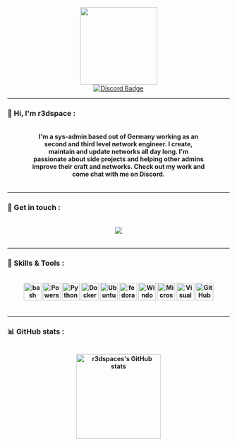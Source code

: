 <style>
  .tb {
    padding-top: 1.3em;
    padding-bottom: 1.3em;
  }
  .lr {
    padding-left: 4em;
    padding-right: 4em;
  }
</style>

<div id="header" align="center">
    <img src="https://i.imgur.com/rM8HIZo.png" width="175"/>
</div>
<div id="badges" align="center">
    <a href="https://discord.spicydragon.net">
        <img src="https://img.shields.io/discord/548582339090055180?color=ff3f4c&label=Discord&logo=discord&logoColor=white&style=for-the-badge" alt="Discord Badge"/>
    </a>
</div>

---

### 👋 Hi, I'm r3dspace :
<p class="tb lr" align="center"><b>I'm a sys-admin based out of Germany working as an second and third level network engineer. I create, maintain and update networks all day long. I'm passionate about side projects and helping other admins improve their craft and networks. Check out my work and come chat with me on Discord.<b/><p/>

---

### 🛒 Get in touch : 
<div class="tb" align="center">
    <img src="https://discord.c99.nl/widget/theme-4/259769264192356354.png">
</div>

---

### 🧰 Skills & Tools :
<div class="tb" align="center">
	<img height="40" src="https://user-images.githubusercontent.com/25181517/192158606-7c2ef6bd-6e04-47cf-b5bc-da2797cb5bda.png" alt="bash" title="bash" /></code>
	<img height="40" src="https://upload.wikimedia.org/wikipedia/commons/2/2f/PowerShell_5.0_icon.png" alt="Powershell" title="Powershell" /></code>
	<img height="40" src="https://user-images.githubusercontent.com/25181517/183423507-c056a6f9-1ba8-4312-a350-19bcbc5a8697.png" alt="Python" title="Python" /></code>
	<img height="40" src="https://www.docker.com/wp-content/uploads/2022/03/Moby-logo.png" alt="Docker" title="Docker" /></code>
	<img height="40" src="https://user-images.githubusercontent.com/25181517/186884153-99edc188-e4aa-4c84-91b0-e2df260ebc33.png" alt="Ubuntu" title="Ubuntu" /></code>
	<img height="40" src="https://user-images.githubusercontent.com/25181517/186885787-4011a347-1f68-472c-bf8b-31ed1bb4f8ce.png" alt="fedora" title="fedora" /></code>
	<img height="40" src="https://user-images.githubusercontent.com/25181517/186884150-05e9ff6d-340e-4802-9533-2c3f02363ee3.png" alt="Windows" title="Windows" /></code>
	<img height="40" src="https://user-images.githubusercontent.com/25181517/183911544-95ad6ba7-09bf-4040-ac44-0adafedb9616.png" alt="Microsoft Azure" title="Microsoft Azure" /></code>
	<img height="40" src="https://user-images.githubusercontent.com/25181517/192108891-d86b6220-e232-423a-bf5f-90903e6887c3.png" alt="Visual Studio Code" title="Visual Studio Code" /></code>
	<img height="40" src="https://user-images.githubusercontent.com/25181517/192108374-8da61ba1-99ec-41d7-80b8-fb2f7c0a4948.png" alt="GitHub" title="GitHub" /></code>
</div>

---

### 📊 GitHub stats :
<div class="tb" align="center">
    <a href="https://github.com/BabyEntchen"><img alt="r3dspaces's GitHub stats" src="https://github-readme-stats.vercel.app/api?username=r3dspace&show_icons=true&bg_color=00000000&title_color=f1f1f1&text_color=8491a0&icon_color=ff3f4c&border_color=f1f1f1&border_radius=8" height="192px"/></a>
</div>